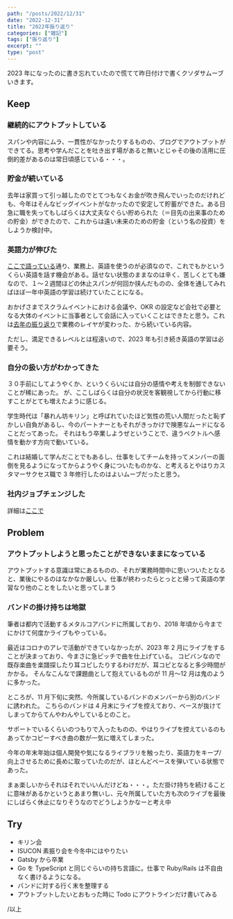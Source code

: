 ```yaml
---
path: "/posts/2022/12/31"
date: "2022-12-31"
title: "2022年振り返り"
categories: ["雑記"]
tags: ["振り返り"]
excerpt: ""
type: "post"
---
```


2023 年になったのに書き忘れていたので慌てて昨日付けで書くクソダサムーブいきます。

## Keep

### 継続的にアウトプットしている

スパンや内容にムラ、一貫性がなかったりするものの、ブログでアウトプットができてる。思考や学んだことを吐き出す場があると無いとじゃその後の活用に圧倒的差があるのは常日頃感じている・・・。

### 貯金が続いている

去年は家買って引っ越したのでとてつもなくお金が吹き飛んでいったのだけれども、今年はそんなビッグイベントがなかったので安定して貯蓄ができた。ある日急に職を失ってもしばらくは大丈夫なぐらい貯められた（＝目先の出来事のための貯金）ができたので、これからは遠い未来のための貯金（という名の投資）をしようか検討中。

### 英語力が伸びた

[ここで語っている](https://zenn.dev/killinsun/articles/b822817d7e4390)通り、業務上、英語を使うのが必須なので、これでもかというくらい英語を話す機会がある。話せない状態のままなのは辛く、苦しくとても嫌なので、１〜２週間ほどの休止スパンが何回か挟んだものの、全体を通してみればほぼ一年中英語の学習は続けていたことになる。

おかげさまでスクラムイベントにおける会議や、OKR の設定など会社で必要となる大体のイベントに当事者として会話に入っていくことはできたと思う。これは[去年の振り返り](https://blog.killinsun.com/posts/2021/12/31/look-back-on-the-year)で業務のレイヤが変わった、から続いている内容。

ただし、満足できるレベルとは程遠いので、2023 年も引き続き英語の学習は必要そう。

### 自分の扱い方がわかってきた

３０手前にしてようやくか、というくらいには自分の感情や考えを制御できないことが稀にあった。
が、ここしばらくは自分の状況を客観視してから行動に移すことがとても増えたように感じる。

学生時代は「暴れん坊キリン」と呼ばれていたほど気性の荒い人間だったと恥ずかしい自負があるし、今のパートナーともそれがきっかけで険悪なムードになることだってあった。
それはもう卒業しようぜということで、違うベクトルへ感情を動かす方向で動いている。

これは結婚して学んだことでもあるし、仕事をしてチームを持ってメンバーの面倒を見るようになってからようやく身についたものかな、と考えるとやはりカスタマーサクセス職で 3 年修行したのはよいムーブだったと思う。

### 社内ジョブチェンジした

詳細は[ここで](https://zenn.dev/killinsun/articles/b822817d7e4390)

## Problem

### アウトプットしようと思ったことができないままになっている

アウトプットする意識は常にあるものの、それが業務時間中に思いついたとなると、業後にやるのはなかなか厳しい。仕事が終わったらとっとと帰って英語の学習なり他のことをしたいと思ってしまう

### バンドの掛け持ちは地獄

筆者は都内で活動するメタルコアバンドに所属しており、2018 年頃から今までにかけて何度かライブもやっている。

最近はコロナのアレで活動ができていなかったが、2023 年 2 月にライブをすることが決まっており、今まさに急ピッチで曲を仕上げている。
コピバンなので既存楽曲を楽譜探したり耳コピしたりするわけだが、耳コピとなると多少時間がかかる。
そんなこんなで課題曲として抱えているものが 11 月〜12 月は鬼のように多かった。

ところが、11 月下旬に突然、今所属しているバンドのメンバーから別のバンドに誘われた。
こちらのバンドは 4 月末にライブを控えており、ベースが抜けてしまってからてんやわんやしているとのこと。

サポートでいるくらいのつもりで入ったものの、やはりライブを控えているのもあってかコピーすべき曲の数が一気に増えてしまった。

今年の年末年始は個人開発や気になるライブラリを触ったり、英語力をキープ/向上させるために長めに取っていたのだが、ほとんどベースを弾いている状態であった。

まぁ楽しいからそれはそれでいいんだけどね・・・。ただ掛け持ちを続けることに意味があるかというとあまり無いし、元々所属していた方も次のライブを最後にしばらく休止になりそうなのでどうしようかなーと考え中

## Try

- キリン会
- ISUCON 素振り会を今冬中にはやりたい
- Gatsby から卒業
- Go を TypeScript と同じぐらいの持ち言語に。仕事で Ruby/Rails は不自由なく書けるようになる。
- バンドに対する行く末を整理する
- アウトプットしたいとおもった時に Todo にアウトラインだけ書いてみる

/以上
